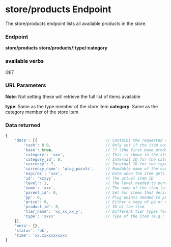 # store/products Endpoint

The store/products endpoint lists all available products in the store.

### Endpoint

**store/products**
**store/products/:type/:category**

### available verbs

_GET_

### URL Parameters

**Note**: Not setting these will retrieve the full list of items available

**type**: Same as the type member of the store item
**category**: Same as the category member of the store item

### Data returned

```js
{
    'data': [{                              // Contains the requested data in an array of objects
        'cash': 0.0,                        // Only set if the item costs actual IRL money
        'base': true,                       // ?? (the first base products that are enabled for new accounts)
        'category': 'xxx',                  // This is shown in the store drop down i.e.: 'hiphop'
        'category_id': 0,                   // Internal ID for the category
        'currency': 7,                      // Internal ID for the type of currency
        'currency_name': 'plug_points',     // Readable name of the currency
        'expires': 'xxx',                   // Date when the item gets removed from the store
        'id': 'xxxyy',                      // The actual item ID
        'level': 1,                         // The level needed to purchase this item
        'name': 'xxx',                      // The name of the item (after purchase saved as avatarID e.g.: base01)
        'parent_id': 0,                     // Set for items that derive from another item (i.e.: hiphop01 => base01)
        'pp': 0,                            // Plug points needed to purchase this item
        'price': 0,                         // Either a copy of pp or cash
        'product_id': 0,                    // ID of the item
        'tier_name': 'xx_xx_xx_y',          // Different tier types for example 'cash_avatar_tier_2'
        'type': 'xxxx'                      // Type of the item (e.g.: 'avatars' or 'badges') 
    }],
    'meta': {},
    'status': 'ok',
    'time': 'xx.xxxxxxxxxxx'
}
```